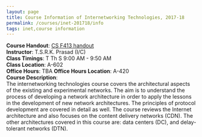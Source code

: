 ```yaml
---
layout: page
title: Course Information of Internetworking Technologies, 2017-18
permalink: /courses/inet-201718/info
tags: inet,course information
---
```



**Course Handout**: <a href="https://www.dropbox.com/s/zdngg6vti6cdk8b/CSF413_handout.pdf?dl=1" target="_blank" rel="noopener">CS F413 handout</a>    
**Instructor**: T.S.R.K. Prasad (I/C)    
**Class Timings**: T Th S 9:00 AM - 9:50 AM    
**Class Location**: A-602    
**Office Hours**: TBA
**Office Hours Location**: A-420    
**Course Description**:    
The internetworking technologies course covers the architectural aspects of the existing and experimental networks. The aim is to understand the process of developing a network architecture in order to apply the lessons in the development of new network architectures. The principles of protocol development are covered in detail as well. The course reviews the Internet architecture and also focuses on the content delivery networks (CDN). The other architectures covered in this course are: data centers (DC), and delay-tolerant networks (DTN).
